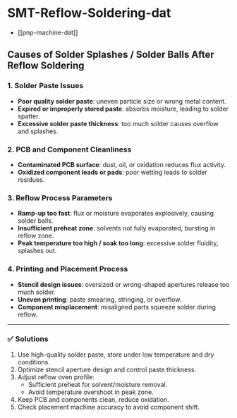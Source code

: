 
# SMT-Reflow-Soldering-dat

- [[pnp-machine-dat]]

## Causes of Solder Splashes / Solder Balls After Reflow Soldering

### 1. Solder Paste Issues
- **Poor quality solder paste**: uneven particle size or wrong metal content.
- **Expired or improperly stored paste**: absorbs moisture, leading to solder spatter.
- **Excessive solder paste thickness**: too much solder causes overflow and splashes.

### 2. PCB and Component Cleanliness
- **Contaminated PCB surface**: dust, oil, or oxidation reduces flux activity.
- **Oxidized component leads or pads**: poor wetting leads to solder residues.

### 3. Reflow Process Parameters
- **Ramp-up too fast**: flux or moisture evaporates explosively, causing solder balls.
- **Insufficient preheat zone**: solvents not fully evaporated, bursting in reflow zone.
- **Peak temperature too high / soak too long**: excessive solder fluidity, splashes out.

### 4. Printing and Placement Process
- **Stencil design issues**: oversized or wrong-shaped apertures release too much solder.
- **Uneven printing**: paste smearing, stringing, or overflow.
- **Component misplacement**: misaligned parts squeeze solder during reflow.

---

### ✅ Solutions
1. Use high-quality solder paste, store under low temperature and dry conditions.
2. Optimize stencil aperture design and control paste thickness.
3. Adjust reflow oven profile:
   - Sufficient preheat for solvent/moisture removal.
   - Avoid temperature overshoot in peak zone.
4. Keep PCB and components clean, reduce oxidation.
5. Check placement machine accuracy to avoid component shift.


